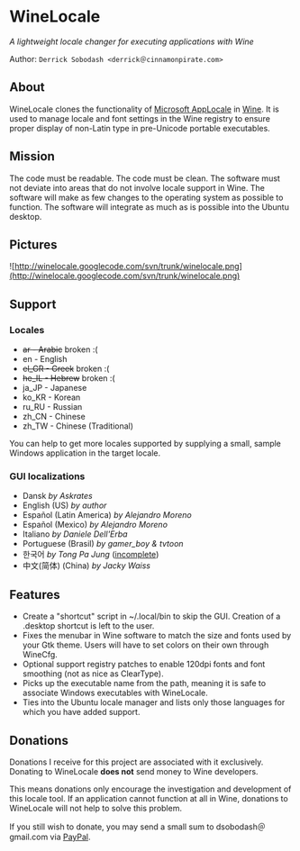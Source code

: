 # WineLocale #

_A lightweight locale changer for executing applications with Wine_

Author: `Derrick Sobodash <derrick＠cinnamonpirate.com>`

## About ##
WineLocale clones the functionality of [Microsoft AppLocale](http://www.microsoft.com/globaldev/tools/apploc.mspx) in [Wine](http://www.winehq.org/). It is used to manage locale and font settings in the Wine registry to ensure proper display of non-Latin type in pre-Unicode portable executables.

## Mission ##
The code must be readable. The code must be clean. The software must not deviate into areas that do not involve locale support in Wine. The software will make as few changes to the operating system as possible to function. The software will integrate as much as is possible into the Ubuntu desktop.

## Pictures ##

![http://winelocale.googlecode.com/svn/trunk/winelocale.png](http://winelocale.googlecode.com/svn/trunk/winelocale.png)

## Support ##

### Locales ###
  * ~~ar - Arabic~~ broken :(
  * en - English
  * ~~el\_GR - Greek~~ broken :(
  * ~~he\_IL - Hebrew~~ broken :(
  * ja\_JP - Japanese
  * ko\_KR - Korean
  * ru\_RU - Russian
  * zh\_CN - Chinese
  * zh\_TW - Chinese (Traditional)

You can help to get more locales supported by supplying a small, sample Windows application in the target locale.

### GUI localizations ###
  * Dansk _by Askrates_
  * English (US) _by author_
  * Español (Latin America) _by Alejandro Moreno_
  * Español (Mexico) _by Alejandro Moreno_
  * Italiano _by Daniele Dell'Erba_
  * Portuguese (Brasil) _by gamer\_boy & tvtoon_
  * 한국어 _by Tong Pa Jung_ ([incomplete](http://winelocale.googlecode.com/svn/trunk/current/i18n/ko_KR.lang))
  * 中文(简体) (China) _by Jacky Waiss_

## Features ##
  * Create a "shortcut" script in ~/.local/bin to skip the GUI. Creation of a .desktop shortcut is left to the user.
  * Fixes the menubar in Wine software to match the size and fonts used by your Gtk theme. Users will have to set colors on their own through WineCfg.
  * Optional support registry patches to enable 120dpi fonts and font smoothing (not as nice as ClearType).
  * Picks up the executable name from the path, meaning it is safe to associate Windows executables with WineLocale.
  * Ties into the Ubuntu locale manager and lists only those languages for which you have added support.

## Donations ##
Donations I receive for this project are associated with it exclusively. Donating to WineLocale **does not** send money to Wine developers.

This means donations only encourage the investigation and development of this locale tool. If an application cannot function at all in Wine, donations to WineLocale will not help to solve this problem.

If you still wish to donate, you may send a small sum to dsobodash＠gmail.com via [PayPal](https://www.paypal.com/).